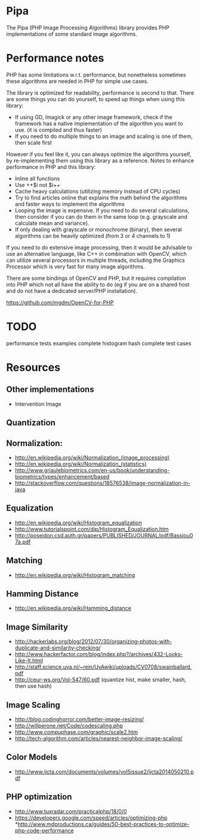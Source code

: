 Pipa
============

The Pipa (PHP Image Processing Algorithms) library provides PHP 
implementations of some standard image algorithms. 

# Performance notes
PHP has some limitations w.r.t. performance, but nonetheless sometimes these 
algorithms are needed in PHP for simple use cases.

The library is optimized for readability, performance is second to that. There 
are some things you can do yourself, to speed up things when using this library:
*   If using GD, Imagick or any other image framework, check if the framework 
    has a native implementation of the algorithm you want to use. (it is 
    compiled and thus faster)
*   If you need to do multiple things to an image and scaling is one of them, 
    then scale first

However if you feel like it, you can always optimize the algorithms yourself, by 
re-implementing them using this library as a reference. Notes to enhance 
performance in PHP and this library:
*   Inline all functions
*   Use ++$i not $i++
*   Cache heavy calculations (utilizing memory instead of CPU cycles)
*   Try to find articles online that explains the math behind the algorithms 
    and faster ways to implement the algorithms
*   Looping the image is expensive. If you need to do several calculations, 
    then consider if you can do them in the same loop (e.g. grayscale and 
    calculate mean and variance).
*   If only dealing with grayscale or monochrome (binary), then several algorithms can 
    be heavily optimized (from 3 or 4 channels to 1)

If you need to do extensive image processing, then it would be advisable to use 
an alternative language, like C++ in combination with OpenCV, which can utilize 
several processors in multiple threads, including the Graphics Processor which 
is very fast for many image algorithms.

There are some bindings of OpenCV and PHP, but it requires compilation into PHP 
which not all have the ability to do (eg if you are on a shared host and do not 
have a dedicated server/PHP installation).

https://github.com/mgdm/OpenCV-for-PHP

# TODO
performance tests
examples
complete histogram hash
complete test cases


# Resources

## Other implementations
* Intervention Image 

## Quantization


## Normalization:
* http://en.wikipedia.org/wiki/Normalization_(image_processing)
* http://en.wikipedia.org/wiki/Normalization_(statistics)
* http://www.griaulebiometrics.com/en-us/book/understanding-biometrics/types/enhancement/based
* http://stackoverflow.com/questions/18576538/image-normalization-in-java

## Equalization
* http://en.wikipedia.org/wiki/Histogram_equalization
* http://www.tutorialspoint.com/dip/Histogram_Equalization.htm
* http://poseidon.csd.auth.gr/papers/PUBLISHED/JOURNAL/pdf/Bassiou07a.pdf

## Matching
* http://en.wikipedia.org/wiki/Histogram_matching


## Hamming Distance
* http://en.wikipedia.org/wiki/Hamming_distance


## Image Similarity
* http://hackerlabs.org/blog/2012/07/30/organizing-photos-with-duplicate-and-similarity-checking/
* http://www.hackerfactor.com/blog/index.php?/archives/432-Looks-Like-It.html
* http://staff.science.uva.nl/~rein/UvAwiki/uploads/CV0708/swainballard.pdf
* http://ceur-ws.org/Vol-547/60.pdf (quantize hist, make smaller, hash, then use hash)


## Image Scaling
* http://blog.codinghorror.com/better-image-resizing/
* http://willperone.net/Code/codescaling.php
* http://www.compuphase.com/graphic/scale2.htm
* http://tech-algorithm.com/articles/nearest-neighbor-image-scaling/

## Color Models
* http://www.ijcta.com/documents/volumes/vol5issue2/ijcta2014050210.pdf


## PHP optimization
* http://www.tuxradar.com/practicalphp/18/0/0
* https://developers.google.com/speed/articles/optimizing-php
*http://www.mdproductions.ca/guides/50-best-practices-to-optimize-php-code-performance

